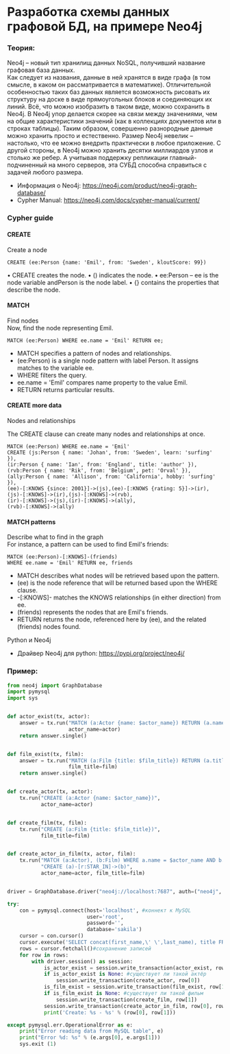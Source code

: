 # Разработка схемы данных графовой БД, на примере Neo4j

### Теория:
Neo4j – новый тип хранилищ данных NoSQL, получивший название графовая база данных.  
Как следует из названия, данные в ней хранятся в виде графа (в том смысле, в каком он рассматривается в математике). Отличительной особенностью таких баз данных является возможность рисовать их структуру на доске в виде прямоугольных блоков и соединяющих их линий. Всё, что можно изобразить в таком виде, можно сохранить в Neo4j. В Neo4j упор делается скорее на связи между значениями, чем на общие характеристики значений (как в коллекциях документов или в строках таблицы). Таким образом, совершенно разнородные данные можно хранить просто и естественно.
Размер Neo4j невелик – настолько, что ее можно внедрить практически в любое приложение. С другой стороны, в Neo4j можно хранить десятки миллиардов узлов и столько же ребер. А учитывая поддержку репликации главный-подчиненный на много серверов, эта СУБД способна справиться с задачей любого размера.  
+ Информация о Neo4j: https://neo4j.com/product/neo4j-graph-database/   
+ Cypher Manual: https://neo4j.com/docs/cypher-manual/current/ 

### Cypher guide

#### CREATE
Create a node  
```cypher
CREATE (ee:Person {name: 'Emil', from: 'Sweden', kloutScore: 99})  
```
• CREATE creates the node.
• () indicates the node.
• ee:Person – ee is the node variable andPerson is the node label.
• {} contains the properties that describe the node.

#### MATCH
Find nodes  
Now, find the node representing Emil.  
```cypher
MATCH (ee:Person) WHERE ee.name = 'Emil' RETURN ee;
```
+ MATCH specifies a pattern of nodes and relationships.
+ (ee:Person) is a single node pattern with label Person. It assigns matches to the variable ee.
+ WHERE filters the query.
+ ee.name = 'Emil' compares name property to the value Emil.
+ RETURN returns particular results.

#### CREATE more data
Nodes and relationships  

The CREATE clause can create many nodes and relationships at once.  

```cypher
MATCH (ee:Person) WHERE ee.name = 'Emil'
CREATE (js:Person { name: 'Johan', from: 'Sweden', learn: 'surfing' }),
(ir:Person { name: 'Ian', from: 'England', title: 'author' }),
(rvb:Person { name: 'Rik', from: 'Belgium', pet: 'Orval' }),
(ally:Person { name: 'Allison', from: 'California', hobby: 'surfing' }),
(ee)-[:KNOWS {since: 2001}]->(js),(ee)-[:KNOWS {rating: 5}]->(ir),
(js)-[:KNOWS]->(ir),(js)-[:KNOWS]->(rvb),
(ir)-[:KNOWS]->(js),(ir)-[:KNOWS]->(ally),
(rvb)-[:KNOWS]->(ally)
```

#### MATCH patterns
Describe what to find in the graph  
For instance, a pattern can be used to find Emil's friends:  
```cypher
MATCH (ee:Person)-[:KNOWS]-(friends)  
WHERE ee.name = 'Emil' RETURN ee, friends  
```
+ MATCH describes what nodes will be retrieved based upon the pattern.
+ (ee) is the node reference that will be returned based upon the WHERE clause.
+ -[:KNOWS]- matches the KNOWS relationships (in either direction) from ee.
+ (friends) represents the nodes that are Emil's friends.
+ RETURN returns the node, referenced here by (ee), and the related (friends) nodes found.

Python и Neo4j  
+ Драйвер Neo4j для python: https://pypi.org/project/neo4j/ 



### Пример:
```python
from neo4j import GraphDatabase
import pymysql
import sys


def actor_exist(tx, actor):
    answer = tx.run("MATCH (a:Actor {name: $actor_name}) RETURN (a.name)",
                    actor_name=actor)
    return answer.single()


def film_exist(tx, film):
    answer = tx.run("MATCH (a:Film {title: $film_title}) RETURN (a.title)",
                    film_title=film)
    return answer.single()


def create_actor(tx, actor):
    tx.run("CREATE (a:Actor {name: $actor_name})",
           actor_name=actor)


def create_film(tx, film):
    tx.run("CREATE (a:Film {title: $film_title})",
           film_title=film)


def create_actor_in_film(tx, actor, film):
    tx.run("MATCH (a:Actor), (b:Film) WHERE a.name = $actor_name AND b.title = $film_title "
           "CREATE (a)-[r:STAR_IN]->(b)",
           actor_name=actor, film_title=film)


driver = GraphDatabase.driver("neo4j://localhost:7687", auth=("neo4j", "1234"))

try:
    con = pymysql.connect(host='localhost', #коннект к MySQL
                          user='root',
                          password='',
                          database='sakila')
    cursor = con.cursor()
    cursor.execute('SELECT concat(first_name,\' \',last_name), title FROM actor JOIN film_actor USING(actor_id) JOIN film USING(film_id)')#выполнение запроса
    rows = cursor.fetchall()#сохранение записей
    for row in rows:
        with driver.session() as session:
            is_actor_exist = session.write_transaction(actor_exist, row[0])
            if is_actor_exist is None: #существует ли такой актёр
                session.write_transaction(create_actor, row[0])
            is_film_exist = session.write_transaction(film_exist, row[1])
            if is_film_exist is None: #существует ли такой фильм
                session.write_transaction(create_film, row[1])
            session.write_transaction(create_actor_in_film, row[0], row[1]) #создание связи актёр-фильм
            print('Create: %s - %s' % (row[0], row[1]))

except pymysql.err.OperationalError as e:
    print("Error reading data from MySQL table", e)
    print("Error %d: %s" % (e.args[0], e.args[1]))
    sys.exit (1)
```

